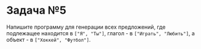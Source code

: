 # Задача №5

Напишите программу для генерации всех предложений, где подлежащее находится в `["Я", "Ты"]`, глагол - в `["Играть", "Любить"]`, а объект - в `["Хоккей", "Футбол"]`.
